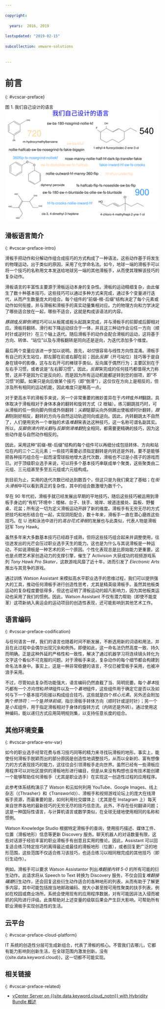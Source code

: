 ```yaml
---

copyright:

  years:  2016, 2019

lastupdated: "2019-02-15"

subcollection: vmware-solutions


---
```


# 前言
{: #vcscar-preface}

图 1. 我们自己设计的语言
![我们自己设计的语言](vcscar-alood.svg)

## 滑板语言简介
{: #vcscar-preface-intro}

滑板手把动作和分解动作组合成技巧的方式构成了一种语法，这些动作基于将发生的物理运动，出于类似的原因，采用了化学命名法。如今，地球一端的滑板手可以将一个技巧的名称用文本发送给地球另一端的其他滑板手，从而使其理解该技巧的复杂动作。

滑板语言的丰富性主要源于滑板运动本身的复杂性。滑板的运动精细复杂，由此催生了数十种基本技巧，这些技巧可以通过多种方式来完成，通过多个变量进行迭代，从而产生数量庞大的组合。每个组件的“前缀-根-后缀”结构决定了每个元素或动作如何衔接，并与滑板和滑板手的真实动量集相对应。力的物理方向和力学决定了哪些适合放在一起，哪些不适合，这就是构成该语法的内容。

*豚跳*或*反脚倒滑*技巧可以从板尾或板头起跳来完成，并与滑板手的前脚或后脚相对应。滑板将翻转、滑行和下降运动综合于一体，并且这三种动作会沿任一方向（顺时针或逆时针）在三个轴上迭代。随后滑板手的动作会配合滑板的运动，这将基于方向、转体、“站位”以及与滑板翻转是同向还是逆向，为迭代添加多个维度。

最后两个变量应该进一步加以说明。首先，*站位*很容易与线性方向性混淆。滑板手有自己的天生站位，即左脚在前或右脚在前；因此*反脚*（开弓站位）技巧等于是自身在镜中的影像，这与左右开弓的棒球手类似。反向属于偶然行为；主要区别在于左右手习惯，或者说是“左右脚习惯”。因此，*反脚*来完成的任何技巧都值得大力称赞，这并不是因为它是反向的，而是因为所有运动机能都逆转到您的弱项，即“不习惯”的脚。如果只是向后做某个技巧（即“倒滑”），这仅仅在方向上是相反的，但涉及所有相同的运动机能，因此难度只是略高一点。

对于更高水平的滑板手来说，另一个非常重要的微妙差异在于*内转*或*外转*翻跳，具体取决于滑板相对于身体本身的翻转和旋转方式（2 根轴）。练习翻跳技巧时，可从滑板的任一侧向脚内侧或外侧翻转：*尖翻*是脚尖向外侧踢出使板顺时针翻转，*跟翻*则刚好相反，翻转的方向与自然运动轨迹同向或逆向。因此，内转翻跳太不自然了，人们便用另外一个单独的术语*难翻*来表达这种技巧，这一名称可谓名副其实。所以，*反脚倒滑内转尖翻*与*反脚倒滑难翻*完全相同，都需要更精确的技巧，因为这些动作是与自然动作相反的。

因此，采用这种“前缀-根-后缀”结构的每个组件可以再细分成包括转体、方向和站位在内的三个二元元素；一些技巧需要必须指定翻转是内转还是外转。要不是能够把各种技巧组合在一起而滚雪球般地增大迭代次数，滑板也不过是小孩子的游戏而已。对于顶级职业选手来说，可以将多个基本技巧串联成单个聚类，这些聚类由二元组、三元组甚至多至五元组或六元组构成。

到目前为止，实用的迭代次数已经达到数百个，但这只是为我们奠定了基础；在*街头滑板*中可以看到真正的复杂性，其中的组合数激增为数千个。

早在 90 年代初，滑板手就已经发展出早期的平地技巧，随后这些技巧被运用到滑板手身边的“有机”环境中：楼梯、台子、扶手、坡岸、坡道连接处、扁板、野餐桌、花盆；所有这一切为定义滑板运动开辟了新的维度。滑板手有无穷无尽的方式把技巧和地形结合在一起，实现阴阳配合，数十年来，滑板手一直在潜心磨炼这些技巧。在 U 池和泳池中进行的*高台花式滑板*的发展也与此类似，代表人物是滑板冠军 Tony Hawk。

虽然多年来大多数基本技巧已经趋于成熟，但将这些技巧组合起来并调整使用，往往迸发出的光芒会压过职业选手天生的能力。这也是为什么与其说滑板是一种运动，不如说滑板是一种艺术的另一个原因。个性化表现总是比原始能力更重要。这也是点燃艺术家创造动力的支撑引擎，催生了 Activision 大获成功的视频游戏系列 *Tony Hawk Pro Skater*，这款游戏风靡了近十年，进而引发了 *Electronic Arts* 推出与其竞争的游戏。

通过训练 Watson Assistant 来模拟高水平职业选手的思维过程，我们可以提供强大的工具，推动任何滑板手进行创造性思考，尤其是精英级滑板手。虽然其他板类运动的复杂程度要低得多，但这也证明了滑板运动的超凡影响力，因为其他板类运动也采用了我们的惯例。因此，Watson Assistant 不仅有潜力帮助（即使不能变革）这项新纳入奥运会的运动项目的创造性表现，还可能影响到其他艺术工作。

## 语言编码
{: #vcscar-preface-codification}

与任何语言一样，我们的语言也随着时间不断发展，不断选用新的词语和用法，并且在此过程中会偶尔出现冗余和例外。即便如此，这一命名法仍然高度一致、持久而明确。正是这种外延的严格性和一致性，解决了通过机器学习将连续镜头转化为文字这个看似不可克服的问题。对于滑板手来说，复杂动作的每个细节都会构建到命名法本身中。事实上，这是一种非常稳健的语言，不仅已被雪板手采用，也被冲浪手采用。

不过，尽管如此复杂而功能强大，语言编码仍然直截了当、简明扼要。每个*基本*技巧都有一个*方向性*和*转体*组件以及一个*着地*组件，这些组件用于确定它是否以及如何与下一个基本技巧衔接以构成组合技巧，这些就是四个*核心元素*。另外还会附加两个*修饰符*：一个是*转体前缀*，指示滑板手转体方向（顺时针或逆时针）；另一个是*小乱*组件，用于指定滑板相对于身体的旋转方式（内转还是外转）。通过使用这种编码，能以递归方式应用简明规则集，以支持任意长度的组合。

## 其他环境变量
{: #vcscar-preface-env-var}

如今的职业选手经常花费与练习技巧同等的精力来寻找玩滑板的地形。事实上，能使任何滑板手脱颖而出的部分原因是创造性地调整技巧，从而以全新的、富有想像力的方式表现技巧的能力，这往往会引领滑板手走向世界。虽然已经有一些滑板应用程序可以对社区提供的滑板地形进行编目，但是从来没有构想也没有技术能创建一个能够帮助任何滑板手（尤其是职业选手）在实现这一创造性过程的应用程序。

此参考体系结构演示了 Watson 和云如何利用 YouTube、Google Images、线上杂志（《Thrasher》和《Transworld》）、滑板手和视频游戏论坛上的庞大在线滑板手资源，而最重要的是，如何利用社交媒体上（尤其是在 Instagram 上）每天来自世界各地的最新技巧的无穷无尽的技巧信息流。此外，不存在任何翻译问题；这是一种国际性语言，与计算机语言或数学类似，在全球无缝地使用相同的名称和惯例。

Watson Knowledge Studio 根据特定滑板手的查询，使用技巧描述、媒体工件、位置（滑板地形）信息等更新 Discovery 服务。聊天机器人的对话数量有限，这些对话源于经验丰富的职业滑板手有创意且实用的推论。因此，Assistant 可以回复适合练习特定技巧的离得最近或最佳的滑板地形（位置），或者回复更广泛的地形范围，这些范围不仅适合练习该技巧，也适合练习以相同根完成的其他技巧（即衍生动作）。

例如，滑板手可以要求 Watson Assistantor 列出*难翻接内转 5-0* 的所有可能的衍生动作。此请求将从 Speech to Text 转换为 Discovery 服务，不仅会回复*难翻接碾磨*衍生动作，还会回复这些衍生动作适合的各种地形的列表，从而有助于了解更多内容，其中可能包括按当地邮政编码、按大小甚至按可用性聚类的扶手列表，例如在校园或商业场所。系统会使用现有的应用程序数据，对有可能因非法入侵而被抓的风险进行评级。此类帮助对上述变量的级联后果会产生巨大影响，可帮助所有职业滑板手实现创造性的生活。

## 云平台
{: #vcscar-preface-cloud-platform}

IT 系统的创造性分层可生成新组合，代表了滑板的核心。不管我们去哪儿，它都有能力影响到创新生活，在全球范围内激发创新。没有 {{site.data.keyword.cloud}}，这一切都不可能实现。

## 相关链接
{: #vcscar-preface-related}

* [vCenter Server on {{site.data.keyword.cloud_notm}} with Hybridity Bundle 概述](/docs/services/vmwaresolutions/archiref/vcs?topic=vmware-solutions-vcs-hybridity-intro)
